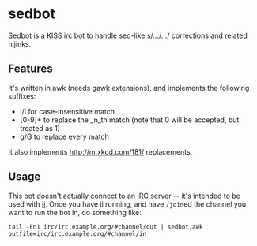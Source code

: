 sedbot
======

Sedbot is a KISS irc bot to handle sed-like s/.../.../ corrections and related hijinks.

Features
--------
It's written in awk (needs gawk extensions), and implements the following suffixes:
*   i/I for case-insensitive match
*   [0-9]+ to replace the _n_th match (note that 0 will be accepted, but treated as 1)
*   g/G to replace every match

It also implements <http://m.xkcd.com/181/> replacements.

Usage
-----
This bot doesn't actually connect to an IRC server -- it's intended to be used
with [ii](http://tools.suckless.org/ii). Once you have ii running, and have
`/join`ed the channel you want to run the bot in, do something like:

    tail -Fn1 irc/irc.example.org/#channel/out | sedbot.awk outfile=irc/irc.example.org/#channel/in
